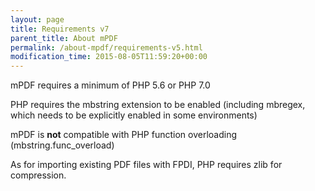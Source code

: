 ```yaml
---
layout: page
title: Requirements v7
parent_title: About mPDF
permalink: /about-mpdf/requirements-v5.html
modification_time: 2015-08-05T11:59:20+00:00
---
```


mPDF requires a minimum of PHP 5.6 or PHP 7.0

PHP requires the mbstring extension to be enabled (including mbregex, which needs to be explicitly enabled in some environments)

mPDF is **not** compatible with PHP function overloading (mbstring.func_overload)

As for importing existing PDF files with FPDI, PHP requires zlib for compression.

